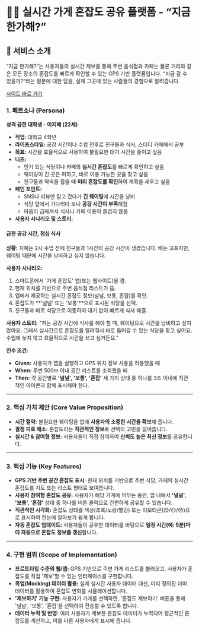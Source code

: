 # 🏃‍♀️ 실시간 가게 혼잡도 공유 플랫폼 - “지금 한가해?”

## 🚀 서비스 소개

“지금 한가해?”는 사용자들의 실시간 제보를 통해 주변 음식점과 카페는 물론 거리와 같은 모든 장소의 혼잡도를 빠르게 확인할 수 있는 GPS 기반 플랫폼입니다.
“지금 갈 수 있을까?“라는 질문에 대한 답을, 실제 그곳에 있는 사람들의 경험으로 알려줍니다.

[사이트 바로 가기](https://preview--vibe-of-place.lovable.app/)


### **1. 페르소나 (Persona)**

**성격 급한 대학생 - 이지혜 (22세)**

* **직업:** 대학교 4학년
* **라이프스타일:** 공강 시간이나 수업 전후로 친구들과 식사, 스터디 카페에서 공부
* **목표:** 시간을 효율적으로 사용하여 불필요한 대기 시간을 줄이고 싶음
* **니즈:**
    * 인기 있는 식당이나 카페의 **실시간 혼잡도**를 빠르게 확인하고 싶음
    * 웨이팅이 긴 곳은 피하고, 바로 이용 가능한 곳을 찾고 싶음
    * 친구들과 약속을 잡을 때 **미리 혼잡도를 확인**하여 계획을 세우고 싶음
* **페인 포인트:**
    * SNS나 리뷰만 믿고 갔다가 **긴 웨이팅**에 시간을 낭비
    * 식당 앞에서 기다리다 보니 **공강 시간이 부족**해짐
    * 마음이 급해져서 식사나 카페 이용이 즐겁지 않음
* **사용자 시나리오 및 스토리:**

#### **급한 공강 시간, 점심 식사**

**상황:** 지혜는 2시 수업 전에 친구들과 1시간의 공강 시간이 생겼습니다. 배는 고프지만, 웨이팅 때문에 시간을 낭비하고 싶지 않습니다.

**사용자 시나리오:**
1.  스마트폰에서 '가게 혼잡도' 앱(또는 웹사이트)을 켬.
2.  현재 위치를 기반으로 주변 음식점 리스트가 뜸.
3.  앱에서 제공하는 실시간 혼잡도 정보(널널, 보통, 혼잡)를 확인.
4.  혼잡도가 **'널널' 또는 '보통'**으로 표시된 식당을 선택.
5.  친구들과 바로 식당으로 이동하여 대기 없이 빠르게 식사 해결.

**사용자 스토리:**
"저는 공강 시간에 식사를 해야 할 때, 웨이팅으로 시간을 낭비하고 싶지 않아요. 그래서 실시간으로 혼잡도를 알려줘서 바로 들어갈 수 있는 식당을 찾고 싶어요. 수업에 늦지 않고 효율적으로 시간을 쓰고 싶거든요."

**인수 조건:**
* **Given:** 사용자가 앱을 실행하고 GPS 위치 정보 사용을 허용했을 때
* **When:** 주변 500m 이내 공간 리스트를 조회했을 때
* **Then:** 각 공간별로 **'널널', '보통', '혼잡'** 세 가지 상태 중 하나를 3초 이내에 직관적인 아이콘과 함께 표시해야 한다.

---

### **2. 핵심 가치 제안 (Core Value Proposition)**

* **시간 절약:** 불필요한 웨이팅을 없애 **사용자의 소중한 시간을 확보**해 줍니다.
* **결정 피로 해소:** 혼잡도라는 **직관적인 정보**로 선택의 고민을 덜어줍니다.
* **실시간 & 참여형 정보:** 사용자들이 직접 참여하여 **신뢰도 높은 최신 정보**를 공유합니다.

---

### **3. 핵심 기능 (Key Features)**

* **GPS 기반 주변 공간 혼잡도 표시:** 현재 위치를 기반으로 주변 식당, 카페의 실시간 혼잡도를 지도 또는 리스트 형태로 보여줍니다.
* **사용자 참여형 혼잡도 공유:** 사용자가 해당 가게에 머무는 동안, 앱 내에서 **'널널', '보통', '혼잡'** 상태 중 하나를 버튼 클릭으로 간편하게 공유할 수 있습니다.
* **직관적인 시각화:** 혼잡도 상태를 색상(초록/노랑/빨강) 또는 이모티콘(😊/😐/😠)으로 표시하여 한눈에 알아보기 쉽게 합니다.
* **자동 혼잡도 업데이트:** 사용자들이 공유한 데이터를 바탕으로 **일정 시간(예: 5분)마다 자동으로 혼잡도 정보를 갱신**합니다.

---

### **4. 구현 범위 (Scope of Implementation)**

* **프로토타입 수준의 웹/앱:** GPS 기반으로 주변 가게 리스트를 불러오고, 사용자가 혼잡도를 직접 '제보'할 수 있는 인터페이스를 구현합니다.
* **목업(Mocking) 데이터 활용:** 실제 실시간 사용자 데이터 대신, 미리 정의된 더미 데이터를 활용하여 혼잡도 변화를 시뮬레이션합니다.
* **'제보하기' 기능 구현:** 사용자가 가게를 선택하면, '혼잡도 제보하기' 버튼을 통해 '널널', '보통', '혼잡'을 선택하여 전송할 수 있도록 합니다.
* **데이터 누적 및 반영:** 여러 사용자가 제보한 혼잡도 데이터가 누적되어 평균적인 혼잡도를 계산하고, 이를 다른 사용자에게 표시해 줍니다.
